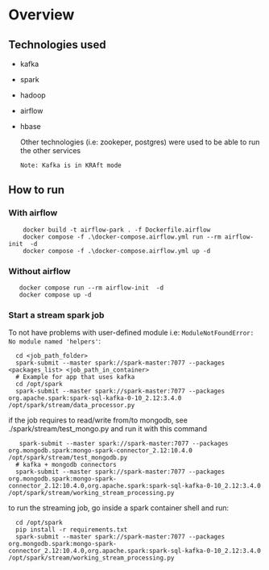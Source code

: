 # Overview

## Technologies used

- kafka
- spark
- hadoop
- airflow
- hbase

  Other technologies (i.e: zookeper, postgres) were used to be able to run the other services

  `Note: Kafka is in KRAft mode`

## How to run

### With airflow

```
    docker build -t airflow-park . -f Dockerfile.airflow
    docker compose -f .\docker-compose.airflow.yml run --rm airflow-init  -d
    docker compose -f .\docker-compose.airflow.yml up -d
```

### Without airflow

```
   docker compose run --rm airflow-init  -d
   docker compose up -d
```

### Start a stream spark job

To not have problems with user-defined module i.e: `ModuleNotFoundError: No module named 'helpers'`:

```
  cd <job_path_folder>
  spark-submit --master spark://spark-master:7077 --packages <packages_list> <job_path_in_container>
  # Example for app that uses kafka
  cd /opt/spark
  spark-submit --master spark://spark-master:7077 --packages org.apache.spark:spark-sql-kafka-0-10_2.12:3.4.0 /opt/spark/stream/data_processor.py
```

if the job requires to read/write from/to mongodb, see ./spark/stream/test_mongo.py and run it with this command

```
   spark-submit --master spark://spark-master:7077 --packages org.mongodb.spark:mongo-spark-connector_2.12:10.4.0 /opt/spark/stream/test_mongodb.py
  # kafka + mongodb connectors
  spark-submit --master spark://spark-master:7077 --packages org.mongodb.spark:mongo-spark-connector_2.12:10.4.0,org.apache.spark:spark-sql-kafka-0-10_2.12:3.4.0 /opt/spark/stream/working_stream_processing.py
```

to run the streaming job, go inside a spark container shell and run:

```
  cd /opt/spark
  pip install -r requirements.txt
  spark-submit --master spark://spark-master:7077 --packages org.mongodb.spark:mongo-spark-connector_2.12:10.4.0,org.apache.spark:spark-sql-kafka-0-10_2.12:3.4.0 /opt/spark/stream/working_stream_processing.py
```
